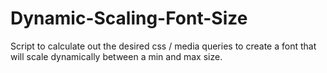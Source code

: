 # Dynamic-Scaling-Font-Size
Script to calculate out the desired css / media queries to create a font that will scale dynamically between a min and max size.
